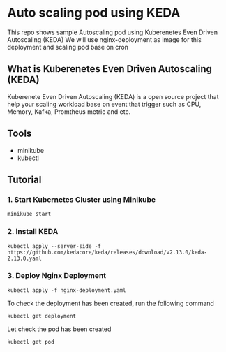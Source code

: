 # Auto scaling pod using KEDA

This repo shows sample Autoscaling pod using Kuberenetes Even Driven Autoscaling (KEDA) 
We will use nginx-deployment as image for this deployment and scaling pod base on cron 


## What is Kuberenetes Even Driven Autoscaling (KEDA)

Kuberenete Even Driven Autoscaling (KEDA) is a open source project that 
help your scaling workload base on event that trigger such as CPU, Memory, Kafka,
Promtheus metric and etc. 


## Tools

- minikube
- kubectl

## Tutorial 

### 1. Start Kubernetes Cluster using Minikube

```
minikube start
```

### 2. Install KEDA

```
kubectl apply --server-side -f https://github.com/kedacore/keda/releases/download/v2.13.0/keda-2.13.0.yaml
```

### 3. Deploy Nginx Deployment

```
kubectl apply -f nginx-deployment.yaml
```

To check the deployment has been created, run the following command

```
kubectl get deployment
```

Let check the pod has been created

```
kubectl get pod
```


